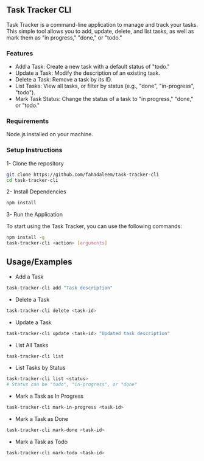 ## Task Tracker CLI

Task Tracker is a command-line application to manage and track your tasks. This simple tool allows you to add, update, delete, and list tasks, as well as mark them as "in progress," "done," or "todo."

### Features

- Add a Task: Create a new task with a default status of "todo."
- Update a Task: Modify the description of an existing task.
- Delete a Task: Remove a task by its ID.
- List Tasks: View all tasks, or filter by status (e.g., "done", "in-progress", "todo").
- Mark Task Status: Change the status of a task to "in progress," "done," or "todo."

### Requirements

Node.js installed on your machine.

### Setup Instructions

1- Clone the repository

```bash
git clone https://github.com/fahadaleem/task-tracker-cli
cd task-tracker-cli
```

2- Install Dependencies

```bash
npm install
```

3- Run the Application

To start using the Task Tracker, you can use the following commands:

```bash
npm install -g
task-tracker-cli <action> [arguments]
```

## Usage/Examples

- Add a Task

```bash
task-tracker-cli add "Task description"
```

- Delete a Task

```bash
task-tracker-cli delete <task-id>
```

- Update a Task

```bash
task-tracker-cli update <task-id> "Updated task description"
```

- List All Tasks

```bash
task-tracker-cli list
```

- List Tasks by Status

```bash
task-tracker-cli list <status>
# Status can be "todo", "in-progress", or "done"
```

- Mark a Task as In Progress

```bash
task-tracker-cli mark-in-progress <task-id>
```

- Mark a Task as Done

```bash
task-tracker-cli mark-done <task-id>
```

- Mark a Task as Todo

```bash
task-tracker-cli mark-todo <task-id>
```
